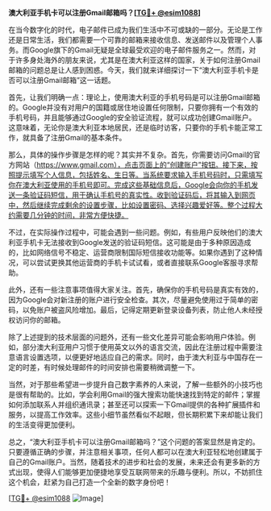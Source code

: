 **澳大利亚手机卡可以注册Gmail邮箱吗？[[TG💪+ @esim1088](https://t.me/s/esim1088)]**

在当今数字化的时代，电子邮件已成为我们生活中不可或缺的一部分。无论是工作还是日常生活，我们都需要一个可靠的邮箱来接收信息、发送邮件以及管理个人事务。而Google旗下的Gmail无疑是全球最受欢迎的电子邮件服务之一。然而，对于许多身处海外的朋友来说，尤其是在澳大利亚这样的国家，关于如何注册Gmail邮箱的问题总是让人感到困惑。今天，我们就来详细探讨一下“澳大利亚手机卡是否可以注册Gmail邮箱”这一话题。

首先，让我们明确一点：理论上，使用澳大利亚的手机号码是可以注册Gmail邮箱的。Google并没有对用户的国籍或居住地设置任何限制，只要你拥有一个有效的手机号码，并且能够通过Google的安全验证流程，就可以成功创建Gmail账户。这意味着，无论你是澳大利亚本地居民，还是临时访客，只要你的手机卡能正常工作，就具备了注册Gmail的基本条件。

那么，具体的操作步骤是怎样的呢？其实并不复杂。首先，你需要访问Gmail的官方网站（https://www.gmail.com），点击页面上的“创建账户”按钮。接下来，按照提示填写个人信息，包括姓名、生日等。当系统要求输入手机号码时，只需填写你在澳大利亚使用的手机号即可。完成这些基础信息后，Google会向你的手机发送一条验证码短信，用于确认手机号的真实性。收到验证码后，将其输入到网页中，然后继续完成剩余的设置步骤，比如设置密码、选择兴趣爱好等。整个过程大约需要几分钟的时间，非常方便快捷。

不过，在实际操作过程中，可能会遇到一些问题。例如，有些用户反映他们的澳大利亚手机卡无法接收到Google发送的验证码短信。这可能是由于多种原因造成的，比如网络信号不稳定、运营商限制国际短信接收功能等。如果你遇到了这种情况，可以尝试更换其他运营商的手机卡试试看，或者直接联系Google客服寻求帮助。

此外，还有一些注意事项值得大家关注。首先，确保你的手机号码是真实有效的，因为Google会对新注册的账户进行安全检查。其次，尽量避免使用过于简单的密码，以免账户被盗风险增加。最后，记得定期更新登录设备列表，防止他人未经授权访问你的邮箱。

除了上述提到的技术层面的问题外，还有一些文化差异可能会影响用户体验。例如，部分澳大利亚用户习惯于使用英文以外的语言交流，因此在注册过程中需要注意语言设置选项，以便更好地适应自己的需求。同时，由于澳大利亚与中国存在一定的时差，有时候处理邮件的时间安排也需要稍微调整一下。

当然，对于那些希望进一步提升自己数字素养的人来说，了解一些额外的小技巧也是很有帮助的。比如，学会利用Gmail的强大搜索功能快速找到特定的邮件；掌握如何添加联系人并组织通讯录；甚至还可以探索一下Gmail提供的各种扩展插件和服务，以提高工作效率。这些小细节虽然看似不起眼，但长期积累下来却能让我们的生活变得更加便利。

总之，“澳大利亚手机卡可以注册Gmail邮箱吗？”这个问题的答案显然是肯定的。只要遵循正确的步骤，并注意相关事项，任何人都可以在澳大利亚轻松地创建属于自己的Gmail账户。当然，随着技术的进步和社会的发展，未来还会有更多新的方式出现，使得人们能够更加便捷地享受互联网带来的乐趣与便利。所以，不妨抓住这个机会，赶紧为自己打造一个全新的数字身份吧！

[[TG💪+ @esim1088](https://t.me/s/esim1088) ![Image](https://i.postimg.cc/4NQfJmqS/Snipaste-2025-05-13-00-14-12.png)]